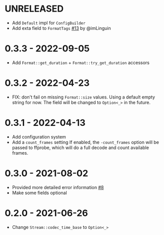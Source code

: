 # UNRELEASED

* Add `Default` impl for `ConfigBuilder`
* Add exta field to `FormatTags` [#13](https://github.com/theduke/ffprobe-rs/pull/13) by @imLinguin

# 0.3.3 - 2022-09-05

* Add `Format::get_duration` + `Format::try_get_duration` accessors

# 0.3.2 - 2022-04-23

* FIX: don't fail on missing `Format::size` values.
  Using a default empty string for now.
  The field will be changed to `Option<_>` in the future.

# 0.3.1 - 2022-04-13

* Add configuration system
* Add a `count_frames` setting
  If enabled, the `-count_frames` option will be passed to ffprobe,
  which will do a full decode and count available frames.

# 0.3.0 - 2021-08-02

* Provided more detailed error information
  [#8](https://github.com/theduke/ffprobe-rs/pull/8)
* Make some fields optional

# 0.2.0 - 2021-06-26

* Change `Stream::codec_time_base` to `Option<_>`


